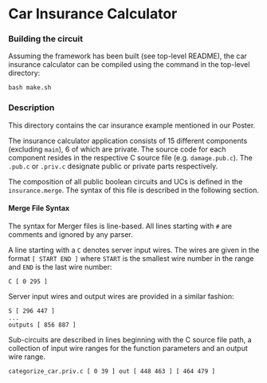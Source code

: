 # Car Insurance Calculator

### Building the circuit

Assuming the framework has been built (see top-level README), the car
insurance calculator can be compiled using the command in the
top-level directory:

```
bash make.sh
```

### Description

This directory contains the car insurance example mentioned in our
Poster.

The insurance calculator application consists of 15 different
components (excluding `main`), 6 of which are private. The source code
for each component resides in the respective C source file
(e.g. `damage.pub.c`). The `.pub.c` or `.priv.c` designate public or
private parts respectively.

The composition of all public boolean circuits and UCs is defined in
the `insurance.merge`. The syntax of this file is described in the
following section.

#### Merge File Syntax

The syntax for Merger files is line-based. All lines starting with `#`
are comments and ignored by any parser.

A line starting with a `C` denotes server input wires. The wires are
given in the format `[ START END ]` where `START` is the smallest wire
number in the range and `END` is the last wire number:

```
C [ 0 295 ]
```

Server input wires and output wires are provided in a similar fashion:

```
S [ 296 447 ]
...
outputs [ 856 887 ]
```

Sub-circuits are described in lines beginning with the C source file
path, a collection of input wire ranges for the function parameters
and an output wire range.

```
categorize_car.priv.c [ 0 39 ] out [ 448 463 ] [ 464 479 ]
```
